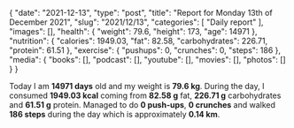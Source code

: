 {
    "date": "2021-12-13",
    "type": "post",
    "title": "Report for Monday 13th of December 2021",
    "slug": "2021\/12\/13",
    "categories": [
        "Daily report"
    ],
    "images": [],
    "health": {
        "weight": 79.6,
        "height": 173,
        "age": 14971
    },
    "nutrition": {
        "calories": 1949.03,
        "fat": 82.58,
        "carbohydrates": 226.71,
        "protein": 61.51
    },
    "exercise": {
        "pushups": 0,
        "crunches": 0,
        "steps": 186
    },
    "media": {
        "books": [],
        "podcast": [],
        "youtube": [],
        "movies": [],
        "photos": []
    }
}

Today I am <strong>14971 days</strong> old and my weight is <strong>79.6 kg</strong>. During the day, I consumed <strong>1949.03 kcal</strong> coming from <strong>82.58 g</strong> fat, <strong>226.71 g</strong> carbohydrates and <strong>61.51 g</strong> protein. Managed to do <strong>0 push-ups</strong>, <strong>0 crunches</strong> and walked <strong>186 steps</strong> during the day which is approximately <strong>0.14 km</strong>.